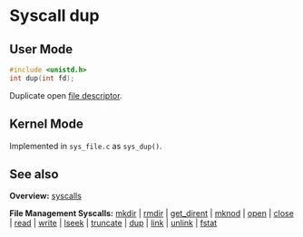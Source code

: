 # Syscall dup

## User Mode

```C
#include <unistd.h>
int dup(int fd);
```

Duplicate open [file descriptor](../file_system/file.md).

## Kernel Mode

Implemented in `sys_file.c` as `sys_dup()`. 

## See also

**Overview:** [syscalls](syscalls.md)

**File Management Syscalls:** [mkdir](mkdir.md) | [rmdir](rmdir.md) | [get_dirent](get_dirent.md) | [mknod](mknod.md) | [open](open.md) | [close](close.md) | [read](read.md) | [write](write.md) | [lseek](lseek.md) | [truncate](truncate.md) | [dup](dup.md) | [link](link.md) | [unlink](unlink.md) | [fstat](fstat.md)
